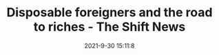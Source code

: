 ---
"title": "Disposable foreigners and the road to riches - The Shift News"
"date": "2021-9-30 15:11:8"
"feed_name": "GOOGLENEWSINDUSTRIAL"
"feed_website": "https://news.google.com/search?q=industrial%2Bincident&hl=en-US&gl=US&ceid=US:en"
"feed_rss": "https://news.google.com/rss/search?q=industrial%2Bincident&hl=en-US&gl=US&ceid=US:en"
"link": "https://theshiftnews.com/2021/09/30/disposable-foreigners-and-the-road-to-riches/"
"source": "{'href': 'https://theshiftnews.com', 'title': 'The Shift News'}"
"file": "_posts/2021-1-1-add89db34a68c04af614ddfff66946a80986252e.md"
"accident": "0"
"drilling": "0"
"dead": "0"
"injured": "0"
"arrested": "0"
"where": "unknown site"
"causes": "unknown"
"place": "unknown place"
---